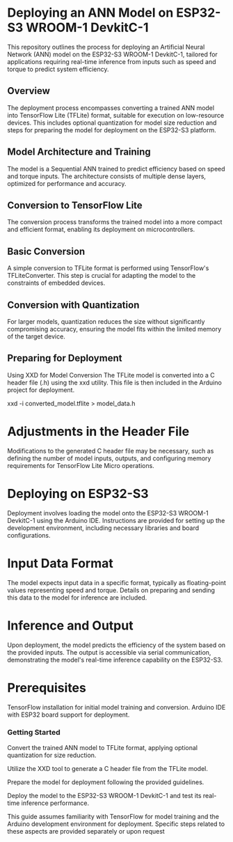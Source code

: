 # Deploying an ANN Model on ESP32-S3 WROOM-1 DevkitC-1
This repository outlines the process for deploying an Artificial Neural Network (ANN) model on the ESP32-S3 WROOM-1 DevkitC-1, tailored for applications requiring real-time inference from inputs such as speed and torque to predict system efficiency.

## Overview
The deployment process encompasses converting a trained ANN model into TensorFlow Lite (TFLite) format, suitable for execution on low-resource devices. This includes optional quantization for model size reduction and steps for preparing the model for deployment on the ESP32-S3 platform.

## Model Architecture and Training
The model is a Sequential ANN trained to predict efficiency based on speed and torque inputs. The architecture consists of multiple dense layers, optimized for performance and accuracy.

## Conversion to TensorFlow Lite
The conversion process transforms the trained model into a more compact and efficient format, enabling its deployment on microcontrollers.

## Basic Conversion
A simple conversion to TFLite format is performed using TensorFlow's TFLiteConverter. This step is crucial for adapting the model to the constraints of embedded devices.

## Conversion with Quantization
For larger models, quantization reduces the size without significantly compromising accuracy, ensuring the model fits within the limited memory of the target device.

## Preparing for Deployment
Using XXD for Model Conversion
The TFLite model is converted into a C header file (.h) using the xxd utility. This file is then included in the Arduino project for deployment.

xxd -i converted_model.tflite > model_data.h

# Adjustments in the Header File
Modifications to the generated C header file may be necessary, such as defining the number of model inputs, outputs, and configuring memory requirements for TensorFlow Lite Micro operations.

# Deploying on ESP32-S3
Deployment involves loading the model onto the ESP32-S3 WROOM-1 DevkitC-1 using the Arduino IDE. Instructions are provided for setting up the development environment, including necessary libraries and board configurations.

# Input Data Format
The model expects input data in a specific format, typically as floating-point values representing speed and torque. Details on preparing and sending this data to the model for inference are included.

# Inference and Output
Upon deployment, the model predicts the efficiency of the system based on the provided inputs. The output is accessible via serial communication, demonstrating the model's real-time inference capability on the ESP32-S3.

# Prerequisites
TensorFlow installation for initial model training and conversion.
Arduino IDE with ESP32 board support for deployment.

### Getting Started
Convert the trained ANN model to TFLite format, applying optional quantization for size reduction.

Utilize the XXD tool to generate a C header file from the TFLite model.

Prepare the model for deployment following the provided guidelines.

Deploy the model to the ESP32-S3 WROOM-1 DevkitC-1 and test its real-time inference performance.

This guide assumes familiarity with TensorFlow for model training and the Arduino development environment for deployment. Specific steps related to these aspects are provided separately or upon request
